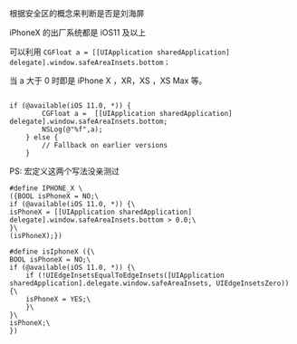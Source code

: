 根据安全区的概念来判断是否是刘海屏

iPhoneX 的出厂系统都是 iOS11 及以上

可以利用 `CGFloat a = [[UIApplication sharedApplication] delegate].window.safeAreaInsets.bottom；`

当 a 大于 0 时即是 iPhone X ，XR，XS ，XS Max 等。

```objc

if (@available(iOS 11.0, *)) {
        CGFloat a =  [[UIApplication sharedApplication] delegate].window.safeAreaInsets.bottom;
        NSLog(@"%f",a);
    } else {
        // Fallback on earlier versions
    }
```

PS: 宏定义这两个写法没亲测过

```objc
#define IPHONE_X \
({BOOL isPhoneX = NO;\
if (@available(iOS 11.0, *)) {\
isPhoneX = [[UIApplication sharedApplication] delegate].window.safeAreaInsets.bottom > 0.0;\
}\
(isPhoneX);})
```

```objc
#define isIphoneX ({\
BOOL isPhoneX = NO;\
if (@available(iOS 11.0, *)) {\
    if (!UIEdgeInsetsEqualToEdgeInsets([UIApplication sharedApplication].delegate.window.safeAreaInsets, UIEdgeInsetsZero)) {\
    isPhoneX = YES;\
    }\
}\
isPhoneX;\
})
```
